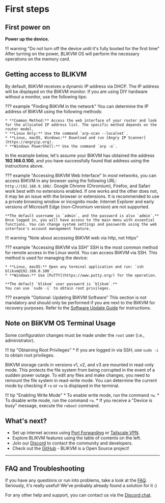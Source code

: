 # First steps

## First power on

**Power up the device.**

!!! warning "Do not turn off the device until it's fully booted for the first time"
    After turning on the power, BLIKVM OS will perform the necessary operations on the memory card.

## Getting access to BLIKVM

By default, BliKVM receives a dynamic IP address via DHCP. The IP address will be displayed on the BliKVM monitor. If you are using DIY hardware without a monitor, use the following tips:

??? example "Finding BliKVM in the network"
    You can determine the IP address of BliKVM using the following methods:

    * **Common Method:** Access the web interface of your router and look for the allocated IP address list. The specific method depends on the router model.
    * **Linux Only:** Use the command `arp-scan --localnet`.
    * **Linux, macOS, Windows:** Download and run [Angry IP Scanner](https://angryip.org).
    * **Windows PowerShell:** Use the command `arp -a`.

In the example below, let's assume your BliKVM has obtained the address **192.168.0.100**, and you have successfully found that address using the instructions above.

??? example "Accessing BliKVM Web Interface"
    In *most* networks, you can access BliKVM in any browser using the following URL: `http://192.168.0.100/`. Google Chrome (Chromium), Firefox, and Safari work best with no extensions enabled. If one works and the other does not, it may be an issue with the browser or extensions. It is recommended to use a private browsing window or incognito mode. Internet Explorer and early versions of Microsoft Edge (non-Chromium version) are not supported.

    **The default username is `admin`, and the password is also `admin`.** Once logged in, you will have access to the main menu with essential functions. You can change system settings and passwords using the web interface's account management feature.

!!! warning "Note about accessing BliKVM web via http, not https"

??? example "Accessing BliKVM via SSH"
    SSH is the most common method for remote access in the Linux world. You can access BliKVM via SSH. This method is used for managing the device:

    * **Linux, macOS:** Open any terminal application and run: `ssh blikvm@192.168.0.100`.
    * **Windows:** Use [PuTTY](https://www.putty.org/) for the operation.

    **The default `blikvm` user password is `blikvm`.**
    You can use `sudo -i` to obtain root privileges.

??? example "Optional: Updating BliKVM Software"
    This section is not mandatory and should only be performed if you are next to the BliKVM for recovery purposes. Refer to the [Software Update Guide](./update.md) for instructions.

## Note on BliKVM OS Terminal Usage

Some configuration changes must be made under the `root` user (i.e., administrator).

!!! tip "Obtaining Root Privileges"
    * If you are logged in via SSH, use `sudo -i` to obtain root privileges.

BliKVM storage cards in versions v1, v2, and v3 are mounted in read-only mode. This protects the file system from being corrupted in the event of a sudden power outage. To edit any files and make changes, you need to remount the file system in read-write mode. You can determine the current mode by checking if `ro` or `rw` is displayed in the terminal.

!!! tip "Enabling Write Mode"
    * To enable write mode, run the command `rw`.
    * To disable write mode, run the command `ro`.
    * If you receive a "Device is busy" message, execute the `reboot` command.


## What's next?
* Set up internet access using [Port Forwarding](./port_forwarding.md) or [Tailscale VPN](./tailscale.md).
* Explore BLIKVM features using the table of contents on the left.
* Join our [Discord](https://discord.com/invite/9Y374gUF6C) to contact the community and developers.
* Check out the [GitHub](https://github.com/ThomasVon2021/blikvm) - BLIKVM is a Open Source project!


-----
## FAQ and Troubleshooting
If you have any questions or run into problems, take a look at the [FAQ](faq.md).
Seriously, it's really useful! We've probably already found a solution for it :)

For any other help and support, you can contact us via the [Discord chat](https://discord.com/invite/9Y374gUF6C).
